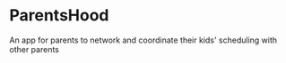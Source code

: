 # ParentsHood
An app for parents to network and coordinate their kids' scheduling with other parents
